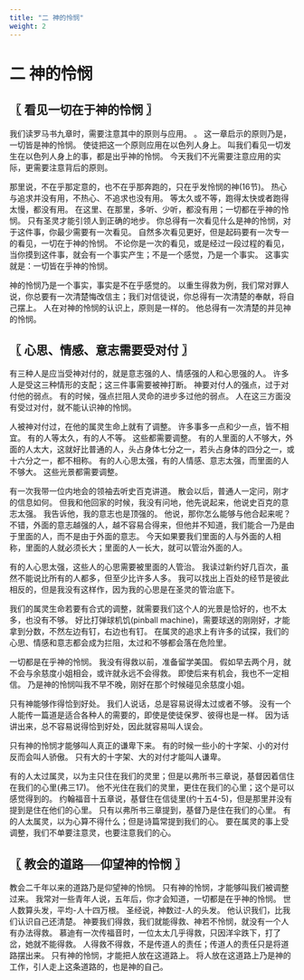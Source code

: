 ```yaml
---
title: "二 神的怜悯"
weight: 2
---
```


# 二 神的怜悯


## 〖 看见一切在于神的怜悯 〗

我们读罗马书九章时，需要注意其中的原则与应用。
。
这一章启示的原则乃是，一切皆是神的怜悯。
使徒把这一个原则应用在以色列人身上。
叫我们看见一切发生在以色列人身上的事，都是出乎神的怜悯。
今天我们不光需要注意应用的实际，更需要注意背后的原则。

那里说，不在乎那定意的，也不在乎那奔跑的，只在乎发怜悯的神(16节)。
热心与追求并没有用，不热心、不追求也没有用。
等太久或不等，跑得太快或者跑得太慢，都没有用。
在这里、在那里，多听、少听，都没有用；一切都在乎神的怜悯。
只有圣灵才能引领人到正确的地步。
你总得有一次看见什么是神的怜悯，对于这件事，你最少需要有一次看见。
自然多次看见更好，但是起码要有一次专一的看见，一切在于神的怜悯。
不论你是一次的看见，或是经过一段过程的看见，当你摸到这件事，就会有一个事实产生；不是一个感觉，乃是一个事实。
这事实就是：一切皆在乎神的怜悯。

神的怜悯乃是一个事实，事实是不在乎感觉的。
以重生得救为例，我们常对罪人说，你总要有一次清楚悔改信主；我们对信徒说，你总得有一次清楚的奉献，将自己摆上。
人在对神的怜悯的认识上，原则是一样的。
他总得有一次清楚的并见神的怜悯。

## 〖 心思、情感、意志需要受对付 〗

有三种人是应当受神对付的，就是意志强的人、情感强的人和心思强的人。
许多人是受这三种情形的支配；这三件事需要被神打断。
神要对付人的强点，过于对付他的弱点。
有的时候，强点拦阻人灵命的进步多过他的弱点。
人在这三方面没有受过对付，就不能认识神的怜悯。

人被神对付过，在他的属灵生命上就有了调整。
许多事多一点和少一点，皆不相宜。
有的人等太久，有的人不等。
这些都需要调整。
有的人里面的人不够大，外面的人太大，这就好比普通的人，头占身体七分之一，若头占身体的四分之一，或十六分之一，都不相称。
有的人心思太强，有的人情感、意志太强，而里面的人不够大。
这些光景都需要调整。

有一次我带一位内地会的领袖去听史百克讲道。
散会以后，普通人一定问，刚才的信息如何。
但我和他回家的时候，我没有问地，他先说起来，他说史百克的意志太强。
我告诉他，我的意志也是顶强的。
他说，那你怎么能够与他合起来呢？
不错，外面的意志越强的人，越不容易合得来，但他并不知道，我们能合一乃是由于里面的人，而不是由于外面的意志。
今天如果要我们里面的人与外面的人相称，里面的人就必须长大；里面的人一长大，就可以管治外面的人。

有的人心思太强，这些人的心思需要被里面的人管治。
我读过新约好几百次，虽然不能说比所有的人都多，但至少比许多人多。
我可以找出上百处的经节是彼此相反的，但是我没有这样作，因为我的心思是在圣灵的管治底下。

我们的属灵生命若要有合式的调整，就需要我们这个人的光景是恰好的，也不太多，也没有不够。
好比打弹球机饥(pinball machine)，需要球送的刚刚好，才能拿到分数，不然左边有钉，右边也有钉。
在属灵的追求上有许多的试探，我们的心思、情感和意志都会成为拦阻，太过和不够都会落在危险里。

一切都是在乎神的怜悯。
我没有得救以前，准备留学美国。
假如早去两个月，就不会与余慈度小姐相会，或许就永远不会得救。
即使后来有机会，我也不一定相信。
乃是神的怜悯叫我不早不晚，刚好在那个时候碰见余慈度小姐。

只有神能够作得恰到好处。
我们人说话，总是容易说得太过或者不够。
没有一个人能传一篇道是适合各种人的需要的，即使是使徒保罗、彼得也是一样。
因为话讲出来，总不容易说得恰到好处，因此就容易叫人误会。

只有神的怜悯才能够叫人真正的谦卑下来。
有的时候一些小的十字架、小的对付反而会叫人骄傲。
只有大的十字架、大的对付才能叫人谦卑。

有的人太过属灵，以为主只住在我们的灵里；但是以弗所书三章说，基督因着信住在我们的心里(弗三17)。
他不光住在我们的灵里，更住在我们的心里；这个是可以感觉得到的。
约翰福音十五章说，基督住在信徒里(约十五4-5)，但是那里并没有提到是住在他们的心里。
只有以弗所书三章提到，基督乃是住在我们的心里。
有的人太属灵，以为心算不得什么；但是诗篇常提到我们的心。
要在属灵的事上受调整，我们不单要注意灵，也要注意我们的心。

## 〖 教会的道路──仰望神的怜悯 〗

教会二千年以来的道路乃是仰望神的怜悯。
只有神的怜悯，才能够叫我们被调整过来。
我常对一些青年人说，五年后，你才会知道，一切都是在乎神的怜悯。
世人数算头发，平均-人十四万根。
圣经说，神数过-人的头发。
他认识我们，比我们认识自己还清楚。
神要我们得救，我们就能得救、神若不怜悯，就没有一个人有办法得救。
慕迪有一次传福音时，一位太太几乎得救，只因洋伞跌下，打了岔，她就不能得救。
人得救不得救，不是传道人的责任；传道人的责任只是将道路摆出来。
只有神的怜悯，才能把人放在这道路上。
将人放在这道路上乃是神的工作，引人走上这条道路的，也是神的自己。
